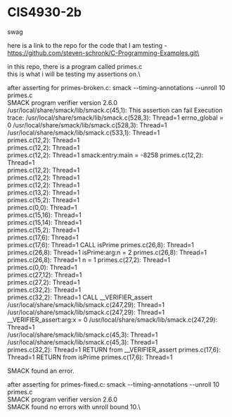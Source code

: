 # CIS4930-2b
swag

here is a link to the repo for the code that I am testing - https://github.com/steven-schronk/C-Programming-Examples.git\

in this repo, there is a program called primes.c\
this is what i will be testing my assertions on.\


after asserting for primes-broken.c: smack --timing-annotations --unroll 10 primes.c\
SMACK program verifier version 2.6.0
/usr/local/share/smack/lib/smack.c(45,1): This assertion can fail
Execution trace:
    /usr/local/share/smack/lib/smack.c(528,3):	Thread=1  errno_global = 0
    /usr/local/share/smack/lib/smack.c(528,3):	Thread=1  
    /usr/local/share/smack/lib/smack.c(533,1):	Thread=1  
    primes.c(12,2):	Thread=1  
    primes.c(12,2):	Thread=1  
    primes.c(12,2):	Thread=1  smack:entry:main = -8258
    primes.c(12,2):	Thread=1  
    primes.c(12,2):	Thread=1  
    primes.c(12,2):	Thread=1  
    primes.c(12,2):	Thread=1  
    primes.c(13,2):	Thread=1  
    primes.c(15,2):	Thread=1  
    primes.c(0,0):	Thread=1  
    primes.c(15,16):	Thread=1  
    primes.c(15,14):	Thread=1  
    primes.c(15,2):	Thread=1  
    primes.c(17,6):	Thread=1  
    primes.c(17,6):	Thread=1  CALL isPrime
    primes.c(26,8):	Thread=1  
    primes.c(26,8):	Thread=1  isPrime:arg:n = 2
    primes.c(26,8):	Thread=1  
    primes.c(26,8):	Thread=1  n = 1
    primes.c(27,2):	Thread=1  
    primes.c(0,0):	Thread=1  
    primes.c(27,12):	Thread=1  
    primes.c(27,2):	Thread=1  
    primes.c(32,2):	Thread=1  
    primes.c(32,2):	Thread=1  CALL __VERIFIER_assert
    /usr/local/share/smack/lib/smack.c(247,29):	Thread=1  
    /usr/local/share/smack/lib/smack.c(247,29):	Thread=1  __VERIFIER_assert:arg:x = 0
    /usr/local/share/smack/lib/smack.c(247,29):	Thread=1  
    /usr/local/share/smack/lib/smack.c(45,3):	Thread=1  
    /usr/local/share/smack/lib/smack.c(45,3):	Thread=1  
    primes.c(32,2):	Thread=1  RETURN from __VERIFIER_assert
    primes.c(17,6):	Thread=1  RETURN from isPrime
    primes.c(17,6):	Thread=1  

SMACK found an error.

after asserting for primes-fixed.c: smack --timing-annotations --unroll 10 primes.c\
SMACK program verifier version 2.6.0\
SMACK found no errors with unroll bound 10.\
